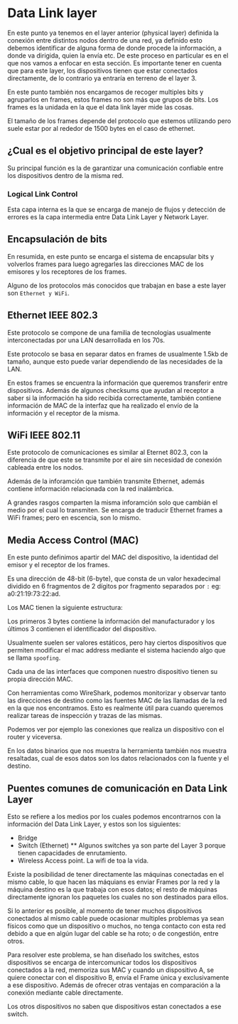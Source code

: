 # Data Link layer

En este punto ya tenemos en el layer anterior (physical layer) definida la conexión entre distintos nodos dentro de una red, ya definido esto debemos identificar de alguna forma de donde procede la información, a donde va dirigida, quien la envía etc. De este proceso en particular es en el que nos vamos a enfocar en esta sección. Es importante tener en cuenta que para este layer, los dispositivos tienen que estar conectados directamente, de lo contrario ya entraría en terreno de el layer 3.

En este punto también nos encargamos de recoger multiples bits y agruparlos en frames, estos frames no son más que grupos de bits. Los frames es la unidada en la que el data link layer mide las cosas.

El tamaño de los frames depende del protocolo que estemos utilizando pero suele estar por al rededor de 1500 bytes en el caso de ethernet.

## ¿Cual es el objetivo principal de este layer?

Su principal función es la de garantizar una comunicación confiable entre los dispositivos dentro de la misma red.

### Logical Link Control

Esta capa interna es la que se encarga de manejo de flujos y detección de errores es la capa intermedia entre Data Link Layer y Network Layer.


## Encapsulación de bits

En resumida, en este punto se encarga el sistema de encapsular bits y volverlos frames para luego agregarles las direcciones MAC de los emisores y los receptores de los frames.

Alguno de los protocolos más conocidos que trabajan en base a este layer son `Ethernet y WiFi`.

## Ethernet IEEE 802.3

Este protocolo se compone de una familia de tecnologias usualmente interconectadas por una LAN desarrollada en los 70s.

Este protocolo se basa en separar datos en frames de usualmente 1.5kb de tamaño, aunque esto puede variar dependiendo de las necesidades de la LAN.

En estos frames se encuentra la información que queremos transferir entre dispositivos. Además de algunos checksums que ayudan al receptor a saber si la información ha sido recibida correctamente, también contiene información de MAC de la interfaz que ha realizado el envío de la información y el receptor de la misma.

## WiFi IEEE 802.11

Este protocolo de comunicaciones es similar al Eternet 802.3, con la diferencia de que este se transmite por el aire sin necesidad de conexión cableada entre los nodos. 

Además de la inforamción que también transmite Ethernet, además contiene información relacionada con la red inalámbrica.

A grandes rasgos comparten la misma inforamción solo que cambián el medio por el cual lo transmiten. Se encarga de traducir Ethernet frames a WiFi frames; pero en escencia, son lo mismo.

## Media Access Control (MAC)

En este punto definimos apartir del MAC del dispositivo, la identidad del emisor y el receptor de los frames.

Es una dirección de 48-bit (6-byte), que consta de un valor hexadecimal dividido en 6 fragmentos de 2 dígitos por fragmento separados por `:` eg: a0:21:19:73:22:ad.

Los MAC tienen la siguiente estructura:

Los primeros 3 bytes contiene la información del manufacturador y los últimos 3 contienen el identificador del dispositivo.

Usualmente suelen ser valores estáticos, pero hay ciertos dispositivos que permiten modificar el mac address mediante el sistema haciendo algo que se llama `spoofing`.

Cada una de las interfaces que componen nuestro dispositivo tienen su propia dirección MAC.

Con herramientas como WireShark, podemos monitorizar y observar tanto las direcciones de destino como las fuentes MAC de las llamadas de la red en la que nos encontramos. Esto es realmente útil para cuando queremos realizar tareas de inspección y trazas de las mismas.

Podemos ver por ejemplo las conexiones que realiza un dispositivo con el router y viceversa.

En los datos binarios que nos muestra la herramienta también nos muestra resaltadas, cual de esos datos son los datos relacionados con la fuente y el destino.

## Puentes comunes de comunicación en Data Link Layer

Esto se refiere a los medios por los cuales podemos encontrarnos con la información del Data Link Layer, y estos son los siguientes:

- Bridge
- Switch (Ethernet) ** Algunos switches ya son parte del Layer 3 porque tienen capacidades de enrutamiento.
- Wireless Access point. La wifi de toa la vida.

Existe la posibilidad de tener directamente las máquinas conectadas en el mismo cable, lo que hacen las máquians es enviar Frames por la red y la máquina destino es la que trabaja con esos datos; el resto de máquinas directamente ignoran los paquetes los cuales no son destinados para ellos.

Si lo anterior es posible, al momento de tener muchos dispositivos conectados al mismo cable puede ocasionar multiples problemas ya sean físicos como que un dispositivo o muchos, no tenga contacto con esta red debido a que en algún lugar del cable se ha roto; o de congestión, entre otros.

Para resolver este problema, se han diseñado los switches, estos dispositivos se encarga de intercomunicar todos los dispositivos conectados a la red, memoriza sus MAC y cuando un dispositivo A, se quiere conectar con el dispositivo B, envía el Frame única y exclusivamente a ese dispositivo. Además de ofrecer otras ventajas en comparación a la conexión mediante cable directamente.

Los otros dispositivos no saben que dispositivos estan conectados a ese switch.
